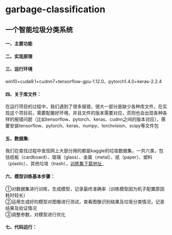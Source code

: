 garbage-classification
======
一个智能垃圾分类系统  
------
#### 一、主要功能<br> 
#### 二、实现原理<br> 
#### 三、运行环境<br>  
  win10+cuda9.1+cudnn7+tensorflow-gpu-1.12.0、pytorch1.4.0+keras-2.2.4 <br>  
  
#### 四、关于库文件：<br>  
  在运行项目的过程中，我们遇到了很多报错，很大一部分是缺少各种库文件，在实现这个项目前，需要配置好环境，并且文件的版本需要对应，否则也会出现各种各样的报错问题（比如tensorflow、pytorch、keras、cudnn之间的版本对应），需要安装tensorflow、pytorch、keras、numpy、torchvision、scipy等文件包<br>
   
#### 五、数据集:<br> 
  我们在查找过程中发现网上大部分用的都是kaggle的垃圾数据集，一共六类，包括纸板（cardboard）、玻璃（glass）、金属（metal）、纸（paper）、塑料（plastic）、其他垃圾（trash），[训练集下载地址](https://www.kaggle.com/asdasdasasdas/garbage-classification)_
 
#### 六、模型训练基本步骤：<br> 
  ①对数据集进行训练，生成模型，记录最终准确率（训练模型因为机子配置原因耗时较长）<br> 
  ②运用生成好的模型对图像进行测试，查看图像识别结果及垃圾分类情况，记录结果及验证情况<br> 
  ③调整参数，对模型进行优化<br> 
  
#### 七、代码运行：<br> 
  
 
